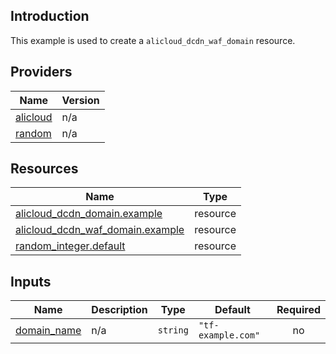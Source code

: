 <!-- BEGIN_TF_DOCS -->
## Introduction

This example is used to create a `alicloud_dcdn_waf_domain` resource.

## Providers

| Name | Version |
|------|---------|
| <a name="provider_alicloud"></a> [alicloud](#provider\_alicloud) | n/a |
| <a name="provider_random"></a> [random](#provider\_random) | n/a |

## Resources

| Name | Type |
|------|------|
| [alicloud_dcdn_domain.example](https://registry.terraform.io/providers/aliyun/alicloud/latest/docs/resources/dcdn_domain) | resource |
| [alicloud_dcdn_waf_domain.example](https://registry.terraform.io/providers/aliyun/alicloud/latest/docs/resources/dcdn_waf_domain) | resource |
| [random_integer.default](https://registry.terraform.io/providers/hashicorp/random/latest/docs/resources/integer) | resource |

## Inputs

| Name | Description | Type | Default | Required |
|------|-------------|------|---------|:--------:|
| <a name="input_domain_name"></a> [domain\_name](#input\_domain\_name) | n/a | `string` | `"tf-example.com"` | no |
<!-- END_TF_DOCS -->    
